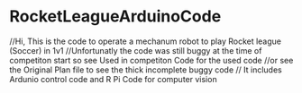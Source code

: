 # RocketLeagueArduinoCode
//Hi, This is the code to operate a mechanum robot to play Rocket league (Soccer) in 1v1
//Unfortunatly the code was still buggy at the time of competiton start so see Used in competiton Code for the used code
//or see the Original Plan file to see the thick incomplete buggy code
// It includes Ardunio control code and R Pi Code for computer vision
